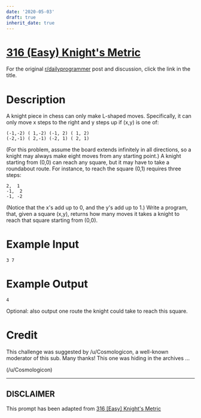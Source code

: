 ```yaml
---
date: '2020-05-03'
draft: true
inherit_date: true
---
```


# [316 (Easy) Knight's Metric](https://www.reddit.com/r/dailyprogrammer/comments/6coqwk/20170522_challenge_316_easy_knights_metric/)

For the original [r/dailyprogrammer](https://www.reddit.com/r/dailyprogrammer/) post and discussion, click the link in the title.

# Description
A knight piece in chess can only make L-shaped moves. Specifically, it can only move x steps to the right and y steps up if (x,y) is one of:


```
(-1,-2) ( 1,-2) (-1, 2) ( 1, 2)
(-2,-1) ( 2,-1) (-2, 1) ( 2, 1)
```
(For this problem, assume the board extends infinitely in all directions, so a knight may always make eight moves from any starting point.) A knight starting from (0,0) can reach any square, but it may have to take a roundabout route. For instance, to reach the square (0,1) requires three steps:


```
2,  1
-1,  2
-1, -2
```
(Notice that the x's add up to 0, and the y's add up to 1.) Write a program, that, given a square (x,y), returns how many moves it takes a knight to reach that square starting from (0,0).

# Example Input

```
3 7
```
# Example Output

```
4
```
Optional: also output one route the knight could take to reach this square.

# Credit
This challenge was suggested by /u/Cosmologicon, a well-known moderator of this sub. Many thanks! This one was hiding in the archives ... 

(/u/Cosmologicon)

----
## **DISCLAIMER**
This prompt has been adapted from [316 [Easy] Knight's Metric](https://www.reddit.com/r/dailyprogrammer/comments/6coqwk/20170522_challenge_316_easy_knights_metric/
)
